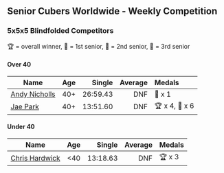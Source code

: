 ## Senior Cubers Worldwide - Weekly Competition
### 5x5x5 Blindfolded Competitors

🏆 = overall winner, 🥇 = 1st senior, 🥈 = 2nd senior, 🥉 = 3rd senior

#### Over 40

| Name | Age | Single | Average | Medals |
| -- | :--: | --: | --: | :-- |
| [Andy Nicholls](../../persons/andy_nicholls/555bf.md) | 40+ | 26:59.43 | DNF | 🥈 x 1 |
| [Jae Park](../../persons/jae_park/555bf.md) | 40+ | 13:51.60 | DNF | 🏆 x 4, 🥇 x 6 |

#### Under 40

| Name | Age | Single | Average | Medals |
| -- | :--: | --: | --: | :-- |
| [Chris Hardwick](../../persons/chris_hardwick/555bf.md) | <40 | 13:18.63 | DNF | 🏆 x 3 |


<!-- Global site tag (gtag.js) - Google Analytics -->
<script async src="https://www.googletagmanager.com/gtag/js?id=UA-86348435-3"></script>
<script>window.dataLayer = window.dataLayer || []; function gtag() {dataLayer.push(arguments);} gtag('js', new Date()); gtag('config', 'UA-86348435-3');</script>
